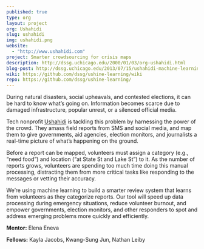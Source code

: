 ```yaml
---
published: true
type: org
layout: project
org: Ushahidi
slug: ushahidi
img: ushahidi.png
website: 
  - "http://www.ushahidi.com"
project: Smarter crowdsourcing for crisis maps
description: http://dssg.uchicago.edu/2000/01/03/org-ushahidi.html
blog-post: http://dssg.uchicago.edu/2013/07/15/ushahidi-machine-learning-for-human-rights.html 
wiki: https://github.com/dssg/ushine-learning/wiki
repo: https://github.com/dssg/ushine-learning/
---
```


<p>During natural disasters, social upheavals, and contested elections, it can be hard to know what’s going on. Information becomes scarce due to damaged infrastructure, popular unrest, or a silenced official media.

<p>Tech nonprofit <a href="http://www.ushahidi.com">Ushahidi</a> is tackling this problem by harnessing the power of the crowd. They amass field reports from SMS and social media, and map them to give governments, aid agencies, election monitors, and journalists a real-time picture of what’s happening on the ground. 

<p>Before a report can be mapped, volunteers must assign a category (e.g., “need food”) and location (“at State St and Lake St”) to it. As the number of reports grows, volunteers are spending too much time doing this manual processing, distracting them from more critical tasks like responding to the messages or vetting their accuracy.

<p>We’re using machine learning to build a smarter review system that learns from volunteers as they categorize reports. Our tool will speed up data processing during emergency situations, reduce volunteer burnout, and empower governments, election monitors, and other responders to spot and address emerging problems more quickly and efficiently.

<p><b>Mentor:</b> Elena Eneva

<p><b>Fellows:</b> Kayla Jacobs, Kwang-Sung Jun, Nathan Leiby  

